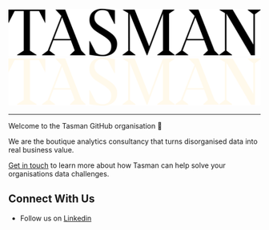 [![tasman_logo][tasman_wordmark_black]][tasman_website]
[![tasman_logo](../images/tasman_wordmark_cream.png#gh-dark-mode-only)][tasman_website]

---
Welcome to the Tasman GitHub organisation 🚀

We are the boutique analytics consultancy that turns disorganised data into real business value.

[Get in touch](https://tasman.ai/contact/) to learn more about how Tasman can help solve your organisations data challenges.


## Connect With Us

- Follow us on [Linkedin](https://www.linkedin.com/company/tasmananalytics/)

[tasman_website]: https://tasman.ai
[tasman_wordmark_cream]: ../images/tasman_wordmark_cream.png#gh-dark-mode-only
[tasman_wordmark_black]: ../images/tasman_wordmark_black.png#gh-light-mode-only